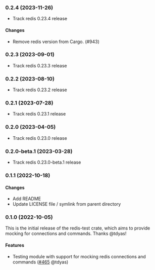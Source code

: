 ### 0.2.4 (2023-11-26)
* Track redis 0.23.4 release

#### Changes
* Remove redis version from Cargo. (#943)

### 0.2.3 (2023-09-01)

* Track redis 0.23.3 release

### 0.2.2 (2023-08-10)

* Track redis 0.23.2 release

### 0.2.1 (2023-07-28)

* Track redis 0.23.1 release

<a name="0.2.0"></a>
### 0.2.0 (2023-04-05)

* Track redis 0.23.0 release

<a name="0.2.0-beta.1"></a>
### 0.2.0-beta.1 (2023-03-28)

* Track redis 0.23.0-beta.1 release

<a name="0.1.1"></a>
### 0.1.1 (2022-10-18)

#### Changes
* Add README
* Update LICENSE file / symlink from parent directory


<a name="0.1.0"></a>
### 0.1.0 (2022-10-05)

This is the initial release of the redis-test crate, which aims to provide mocking
for connections and commands. Thanks @tdyas!

#### Features
*   Testing module with support for mocking redis connections and commands ([#465](https://github.com/redis-rs/redis-rs/pull/465) @tdyas)